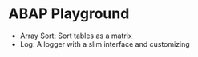 # ABAP Playground

- Array Sort: Sort tables as a matrix
- Log: A logger with a slim interface and customizing
